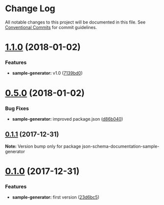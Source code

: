# Change Log

All notable changes to this project will be documented in this file.
See [Conventional Commits](https://conventionalcommits.org) for commit guidelines.

<a name="1.1.0"></a>
# [1.1.0](https://github.com/FGRibreau/json-schema-documentation/compare/v0.5.4...v1.1.0) (2018-01-02)


### Features

* **sample-generator:** v1.0 ([7139bd0](https://github.com/FGRibreau/json-schema-documentation/commit/7139bd0))




<a name="0.5.0"></a>
# [0.5.0](https://github.com/FGRibreau/json-schema-documentation/compare/v0.4.0...v0.5.0) (2018-01-02)


### Bug Fixes

* **sample-generator:** improved package.json ([d86b040](https://github.com/FGRibreau/json-schema-documentation/commit/d86b040))




<a name="0.1.1"></a>
## [0.1.1](https://github.com/FGRibreau/json-schema-documentation/compare/v0.1.0...v0.1.1) (2017-12-31)




**Note:** Version bump only for package json-schema-documentation-sample-generator

<a name="0.1.0"></a>
# [0.1.0](https://github.com/FGRibreau/json-schema-documentation/compare/v0.0.2...v0.1.0) (2017-12-31)


### Features

* **sample-generator:** first version ([23d6bc5](https://github.com/FGRibreau/json-schema-documentation/commit/23d6bc5))
